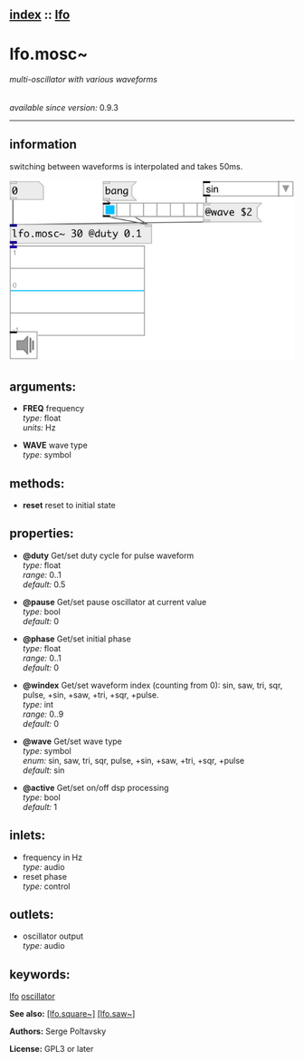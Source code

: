 [index](index.html) :: [lfo](category_lfo.html)
---

# lfo.mosc~

###### multi-oscillator with various waveforms

*available since version:* 0.9.3

---


## information
switching between waveforms is interpolated and takes 50ms.


[![example](../examples/img/lfo.mosc~.jpg)](../examples/pd/lfo.mosc~.pd)



## arguments:

* **FREQ**
frequency<br>
_type:_ float<br>
_units:_ Hz<br>

* **WAVE**
wave type<br>
_type:_ symbol<br>



## methods:

* **reset**
reset to initial state<br>




## properties:

* **@duty** 
Get/set duty cycle for pulse waveform<br>
_type:_ float<br>
_range:_ 0..1<br>
_default:_ 0.5<br>

* **@pause** 
Get/set pause oscillator at current value<br>
_type:_ bool<br>
_default:_ 0<br>

* **@phase** 
Get/set initial phase<br>
_type:_ float<br>
_range:_ 0..1<br>
_default:_ 0<br>

* **@windex** 
Get/set waveform index (counting from 0): sin, saw, tri, sqr, pulse, +sin, +saw, +tri,
+sqr, +pulse.<br>
_type:_ int<br>
_range:_ 0..9<br>
_default:_ 0<br>

* **@wave** 
Get/set wave type<br>
_type:_ symbol<br>
_enum:_ sin, saw, tri, sqr, pulse, +sin, +saw, +tri, +sqr, +pulse<br>
_default:_ sin<br>

* **@active** 
Get/set on/off dsp processing<br>
_type:_ bool<br>
_default:_ 1<br>



## inlets:

* frequency in Hz<br>
_type:_ audio
* reset phase<br>
_type:_ control



## outlets:

* oscillator output<br>
_type:_ audio



## keywords:

[lfo](keywords/lfo.html)
[oscillator](keywords/oscillator.html)



**See also:**
[\[lfo.square~\]](lfo.square~.html)
[\[lfo.saw~\]](lfo.saw~.html)




**Authors:** Serge Poltavsky




**License:** GPL3 or later





